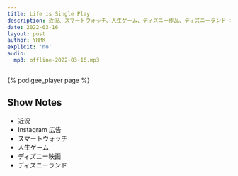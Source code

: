 ```yaml
---
title: Life is Single Play
description: 近況、スマートウォッチ、人生ゲーム、ディズニー作品、ディズニーランド などについて話しました。
date: 2022-03-16
layout: post
author: YHMK
explicit: 'no'
audio:
  mp3: offline-2022-03-16.mp3
---
```


<!---
The filesize block above can be deleted, if your audio files are hosted within the episodes directory.
It is only necessary for hosting remotely.
-->

{% podigee_player page %}

## Show Notes

- 近況
- Instagram 広告
- スマートウォッチ
- 人生ゲーム
- ディズニー映画
- ディズニーランド
